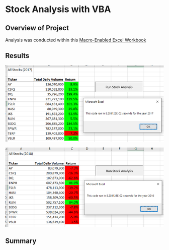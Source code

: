 # Stock Analysis with VBA

## Overview of Project


Analysis was conducted within this [Macro-Enabled Excel Workbook](https://raw.githubusercontent.com/mdwilliams11/stock-analysis/main/VBA_Challenge.xlsm)

## Results


![VBA Challenge 2017](https://raw.githubusercontent.com/mdwilliams11/stock-analysis/main/resources/VBA_Challenge_2017.png)



![VBA Challenge 2018](https://raw.githubusercontent.com/mdwilliams11/stock-analysis/main/resources/VBA_Challenge_2018.png)


## Summary
